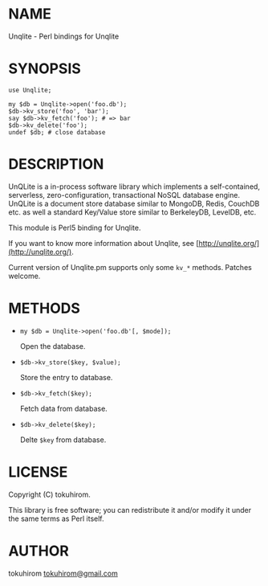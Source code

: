 # NAME

Unqlite - Perl bindings for Unqlite

# SYNOPSIS

    use Unqlite;

    my $db = Unqlite->open('foo.db');
    $db->kv_store('foo', 'bar');
    say $db->kv_fetch('foo'); # => bar
    $db->kv_delete('foo');
    undef $db; # close database

# DESCRIPTION

UnQLite is a in-process software library which implements a self-contained, serverless, zero-configuration, transactional NoSQL database engine. UnQLite is a document store database similar to MongoDB, Redis, CouchDB etc. as well a standard Key/Value store similar to BerkeleyDB, LevelDB, etc.  

This module is Perl5 binding for Unqlite.

If you want to know more information about Unqlite, see [http://unqlite.org/](http://unqlite.org/).

Current version of Unqlite.pm supports only some `kv_*` methods. Patches welcome.

# METHODS

- `my $db = Unqlite->open('foo.db'[, $mode]);`

    Open the database.

- `$db->kv_store($key, $value);`

    Store the entry to database.

- `$db->kv_fetch($key);`

    Fetch data from database.

- `$db->kv_delete($key);`

    Delte ` $key ` from database.

# LICENSE

Copyright (C) tokuhirom.

This library is free software; you can redistribute it and/or modify
it under the same terms as Perl itself.

# AUTHOR

tokuhirom <tokuhirom@gmail.com>
